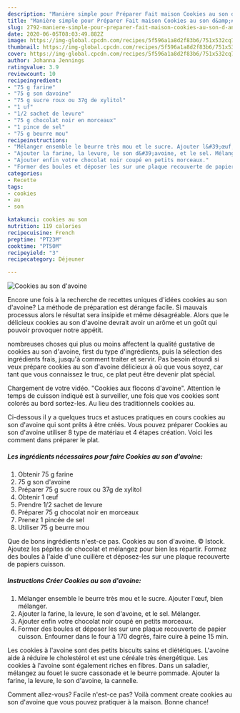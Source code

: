 ```yaml
---
description: "Manière simple pour Préparer Fait maison Cookies au son d&amp;#39;avoine"
title: "Manière simple pour Préparer Fait maison Cookies au son d&amp;#39;avoine"
slug: 2792-maniere-simple-pour-preparer-fait-maison-cookies-au-son-d-and-39-avoine
date: 2020-06-05T08:03:49.882Z
image: https://img-global.cpcdn.com/recipes/5f596a1a8d2f83b6/751x532cq70/cookies-au-son-davoine-photo-principale-de-la-recette.jpg
thumbnail: https://img-global.cpcdn.com/recipes/5f596a1a8d2f83b6/751x532cq70/cookies-au-son-davoine-photo-principale-de-la-recette.jpg
cover: https://img-global.cpcdn.com/recipes/5f596a1a8d2f83b6/751x532cq70/cookies-au-son-davoine-photo-principale-de-la-recette.jpg
author: Johanna Jennings
ratingvalue: 3.9
reviewcount: 10
recipeingredient:
- "75 g farine"
- "75 g son davoine"
- "75 g sucre roux ou 37g de xylitol"
- "1 uf"
- "1/2 sachet de levure"
- "75 g chocolat noir en morceaux"
- "1 pince de sel"
- "75 g beurre mou"
recipeinstructions:
- "Mélanger ensemble le beurre très mou et le sucre. Ajouter l&#39;œuf, bien mélanger."
- "Ajouter la farine, la levure, le son d&#39;avoine, et le sel. Mélanger."
- "Ajouter enfin votre chocolat noir coupé en petits morceaux."
- "Former des boules et déposer les sur une plaque recouverte de papier cuisson. Enfourner dans le four à 170 degrés, faire cuire à peine 15 min."
categories:
- Recette
tags:
- cookies
- au
- son

katakunci: cookies au son 
nutrition: 119 calories
recipecuisine: French
preptime: "PT23M"
cooktime: "PT50M"
recipeyield: "3"
recipecategory: Déjeuner

---
```



![Cookies au son d&#39;avoine](https://img-global.cpcdn.com/recipes/5f596a1a8d2f83b6/751x532cq70/cookies-au-son-davoine-photo-principale-de-la-recette.jpg)

Encore une fois à la recherche de recettes uniques d'idées cookies au son d&#39;avoine? La méthode de préparation est dérange facile. Si mauvais processus alors le résultat sera insipide et même désagréable. Alors que le délicieux cookies au son d&#39;avoine devrait avoir un arôme et un goût qui pouvoir provoquer notre appétit.

nombreuses choses qui plus ou moins affectent la qualité gustative de cookies au son d&#39;avoine, first du type d'ingrédients, puis la sélection des ingrédients frais, jusqu'à comment traiter et servir. Pas besoin étourdi si veux prépare cookies au son d&#39;avoine délicieux à où que vous soyez, car tant que vous connaissez le truc, ce plat peut être devenir plat spécial.

Chargement de votre vidéo. &#34;Cookies aux flocons d&#39;avoine&#34;. Attention le temps de cuisson indiqué est à surveiller, une fois que vos cookies sont colorés au bord sortez-les. Au lieu des traditionnels cookies au.


Ci-dessous il y a quelques trucs et astuces pratiques en cours cookies au son d&#39;avoine qui sont prêts à être créés. Vous pouvez préparer Cookies au son d&#39;avoine utiliser 8 type de matériau et 4 étapes création. Voici les comment dans préparer le plat.

<!--inarticleads1-->

##### Les ingrédients nécessaires pour faire Cookies au son d&#39;avoine:

1. Obtenir 75 g farine
1.  75 g son d&#39;avoine
1. Préparer 75 g sucre roux ou 37g de xylitol
1. Obtenir 1 œuf
1. Prendre 1/2 sachet de levure
1. Préparer 75 g chocolat noir en morceaux
1. Prenez 1 pincée de sel
1. Utiliser 75 g beurre mou


Que de bons ingrédients n&#39;est-ce pas. Cookies au son d&#39;avoine. © Istock. Ajoutez les pépites de chocolat et mélangez pour bien les répartir. Formez des boules à l&#39;aide d&#39;une cuillère et déposez-les sur une plaque recouverte de papiers cuisson. 

<!--inarticleads2-->

##### Instructions Créer Cookies au son d&#39;avoine:

1. Mélanger ensemble le beurre très mou et le sucre. Ajouter l&#39;œuf, bien mélanger.
1. Ajouter la farine, la levure, le son d&#39;avoine, et le sel. Mélanger.
1. Ajouter enfin votre chocolat noir coupé en petits morceaux.
1. Former des boules et déposer les sur une plaque recouverte de papier cuisson. Enfourner dans le four à 170 degrés, faire cuire à peine 15 min.


Les cookies à l&#39;avoine sont des petits biscuits sains et diététiques. L&#39;avoine aide à réduire le cholestérol et est une céréale très énergétique. Les cookies à l&#39;avoine sont également riches en fibres. Dans un saladier, mélangez au fouet le sucre cassonade et le beurre pommade. Ajouter la farine, la levure, le son d&#39;avoine, la cannelle. 


Comment allez-vous? Facile n'est-ce pas? Voilà comment create cookies au son d&#39;avoine que vous pouvez pratiquer à la maison. Bonne chance!
